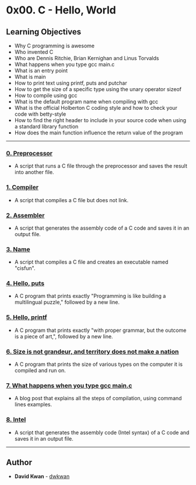 # 0x00. C - Hello, World

## Learning Objectives

* Why C programming is awesome
* Who invented C
* Who are Dennis Ritchie, Brian Kernighan and Linus Torvalds
* What happens when you type gcc main.c
* What is an entry point
* What is main
* How to print text using printf, puts and putchar
* How to get the size of a specific type using the unary operator sizeof
* How to compile using gcc
* What is the default program name when compiling with gcc
* What is the official Holberton C coding style and how to check your code with betty-style
* How to find the right header to include in your source code when using a standard library function
* How does the main function influence the return value of the program

---

### [0. Preprocessor](./0-preprocessor)
* A script that runs a C file through the preprocessor and saves the result into another file.

### [1. Compiler](./1-compiler)
* A script that compiles a C file but does not link.


### [2. Assembler](./2-assembler)
* A script that generates the assembly code of a C code and saves it in an output file.


### [3. Name](./3-name)
* A script that compiles a C file and creates an executable named "cisfun".


### [4. Hello, puts](./4-puts.c)
* A C program that prints exactly "Programming is like building a multilingual puzzle," followed by a new line.


### [5. Hello, printf](./5-printf.c)
* A C program that prints exactly "with proper grammar, but the outcome is a piece of art,", followed by a new line.


### [6. Size is not grandeur, and territory does not make a nation](./6-size.c)
* A C program that prints the size of various types on the computer it is compiled and run on.


### [7. What happens when you type gcc main.c](https://medium.com/@dwkwan1989/what-happens-when-you-type-gcc-main-c-4002da758846)
* A blog post that explains all the steps of compilation, using command lines examples.


### [8. Intel](./100-intel)
* A script that generates the assembly code (Intel syntax) of a C code and saves it in an output file.

---

## Author
* **David Kwan** - [dwkwan](https://github.com/dwkwan)
